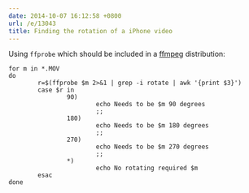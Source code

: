 ```yaml
---
date: 2014-10-07 16:12:58 +0800
url: /e/13043
title: Finding the rotation of a iPhone video
---
```



Using `ffprobe` which should be included in a [ffmpeg](https://twitter.com/FFmpeg) distribution:


	for m in *.MOV
	do
			r=$(ffprobe $m 2>&1 | grep -i rotate | awk '{print $3}')
			case $r in
					90)
							echo Needs to be $m 90 degrees
							;;
					180)
							echo Needs to be $m 180 degrees
							;;
					270)
							echo Needs to be $m 270 degrees
							;;
					*)
							echo No rotating required $m
			esac
	done

